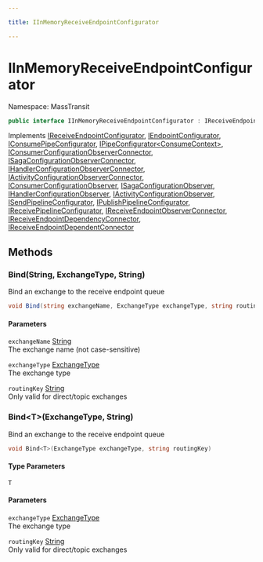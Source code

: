 ```yaml
---

title: IInMemoryReceiveEndpointConfigurator

---
```


# IInMemoryReceiveEndpointConfigurator

Namespace: MassTransit

```csharp
public interface IInMemoryReceiveEndpointConfigurator : IReceiveEndpointConfigurator, IEndpointConfigurator, IConsumePipeConfigurator, IPipeConfigurator<ConsumeContext>, IConsumerConfigurationObserverConnector, ISagaConfigurationObserverConnector, IHandlerConfigurationObserverConnector, IActivityConfigurationObserverConnector, IConsumerConfigurationObserver, ISagaConfigurationObserver, IHandlerConfigurationObserver, IActivityConfigurationObserver, ISendPipelineConfigurator, IPublishPipelineConfigurator, IReceivePipelineConfigurator, IReceiveEndpointObserverConnector, IReceiveEndpointDependencyConnector, IReceiveEndpointDependentConnector
```

Implements [IReceiveEndpointConfigurator](../../masstransit-abstractions/masstransit/ireceiveendpointconfigurator), [IEndpointConfigurator](../../masstransit-abstractions/masstransit/iendpointconfigurator), [IConsumePipeConfigurator](../../masstransit-abstractions/masstransit/iconsumepipeconfigurator), [IPipeConfigurator\<ConsumeContext\>](../../masstransit-abstractions/masstransit/ipipeconfigurator-1), [IConsumerConfigurationObserverConnector](../../masstransit-abstractions/masstransit/iconsumerconfigurationobserverconnector), [ISagaConfigurationObserverConnector](../../masstransit-abstractions/masstransit/isagaconfigurationobserverconnector), [IHandlerConfigurationObserverConnector](../../masstransit-abstractions/masstransit/ihandlerconfigurationobserverconnector), [IActivityConfigurationObserverConnector](../../masstransit-abstractions/masstransit/iactivityconfigurationobserverconnector), [IConsumerConfigurationObserver](../../masstransit-abstractions/masstransit/iconsumerconfigurationobserver), [ISagaConfigurationObserver](../../masstransit-abstractions/masstransit/isagaconfigurationobserver), [IHandlerConfigurationObserver](../../masstransit-abstractions/masstransit/ihandlerconfigurationobserver), [IActivityConfigurationObserver](../../masstransit-abstractions/masstransit/iactivityconfigurationobserver), [ISendPipelineConfigurator](../../masstransit-abstractions/masstransit/isendpipelineconfigurator), [IPublishPipelineConfigurator](../../masstransit-abstractions/masstransit/ipublishpipelineconfigurator), [IReceivePipelineConfigurator](../../masstransit-abstractions/masstransit/ireceivepipelineconfigurator), [IReceiveEndpointObserverConnector](../../masstransit-abstractions/masstransit/ireceiveendpointobserverconnector), [IReceiveEndpointDependencyConnector](../../masstransit-abstractions/masstransit/ireceiveendpointdependencyconnector), [IReceiveEndpointDependentConnector](../../masstransit-abstractions/masstransit/ireceiveendpointdependentconnector)

## Methods

### **Bind(String, ExchangeType, String)**

Bind an exchange to the receive endpoint queue

```csharp
void Bind(string exchangeName, ExchangeType exchangeType, string routingKey)
```

#### Parameters

`exchangeName` [String](https://learn.microsoft.com/en-us/dotnet/api/system.string)<br/>
The exchange name (not case-sensitive)

`exchangeType` [ExchangeType](../masstransit-transports-fabric/exchangetype)<br/>
The exchange type

`routingKey` [String](https://learn.microsoft.com/en-us/dotnet/api/system.string)<br/>
Only valid for direct/topic exchanges

### **Bind\<T\>(ExchangeType, String)**

Bind an exchange to the receive endpoint queue

```csharp
void Bind<T>(ExchangeType exchangeType, string routingKey)
```

#### Type Parameters

`T`<br/>

#### Parameters

`exchangeType` [ExchangeType](../masstransit-transports-fabric/exchangetype)<br/>
The exchange type

`routingKey` [String](https://learn.microsoft.com/en-us/dotnet/api/system.string)<br/>
Only valid for direct/topic exchanges
